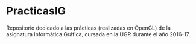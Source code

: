 # PracticasIG
Repositorio dedicado a las prácticas (realizadas en OpenGL) de la asignatura Informática Gráfica, cursada en la UGR durante el año 2016-17.

